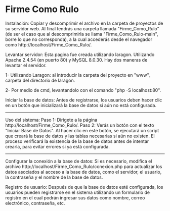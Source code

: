 # Firme Como Rulo

Instalación:
Copiar y descomprimir el archivo en la carpeta de proyectos de su servidor web. Al final tendrás una carpeta llamada "Firme_Como_Rulo" (de ser el caso que al descomprimirla se llama "Firme_Como_Rulo-main", borre lo que no corresponda), a la cual accederás desde el navegador como http://localhost/Firme_Como_Rulo/.

Levantar servidor:
Esta pagina fue creada utilizando laragon. Utilizando Apache 2.4.54 (en puerto 80) y MySQL 8.0.30.
Hay dos maneras de levantar el servidor. 

1- Utilizando Laragon: al introducir la carpeta del proyecto en "www", carpeta del directorio de laragon.

2- Por medio de cmd, levantandolo con el comando "php -S localhost:80".


Iniciar la base de datos: 
Antes de registrarse, los usuarios deben hacer clic en un botón que inicializará la base de datos si aún no está configurada.


----------------------------------------------------------------------------------------------------------------------------------------------------------------------------------------------------------------------------

Uso del sistema:
Paso 1: Dirígete a la página http://localhost/Firme_Como_Rulo/.
Paso 2: Verás un botón con el texto "Iniciar Base de Datos". Al hacer clic en este botón, se ejecutará un script que creará la base de datos y las tablas necesarias si aún no existen. El proceso verificará la existencia de la base de datos antes de intentar crearla, para evitar errores si ya está configurada.

------------------------------------------------------------------------------------------------------------------------------------------------------------------------------------------------------------------------------

Configurar la conexión a la base de datos: 
Si es necesario, modifica el archivo http://localhost/Firme_Como_Rulo/conexion.php para actualizar los datos asociados al acceso a la base de datos, como el servidor, el usuario, la contraseña y el nombre de la base de datos.

Registro de usuario: 
Después de que la base de datos esté configurada, los usuarios pueden registrarse en el sistema utilizando un formulario de registro en el cual podrán ingresar sus datos como nombre, correo electrónico, contraseña, etc.
